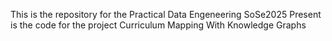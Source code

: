 This is the repository for the Practical Data Engeneering SoSe2025
Present is the code for the project Curriculum Mapping With Knowledge Graphs
